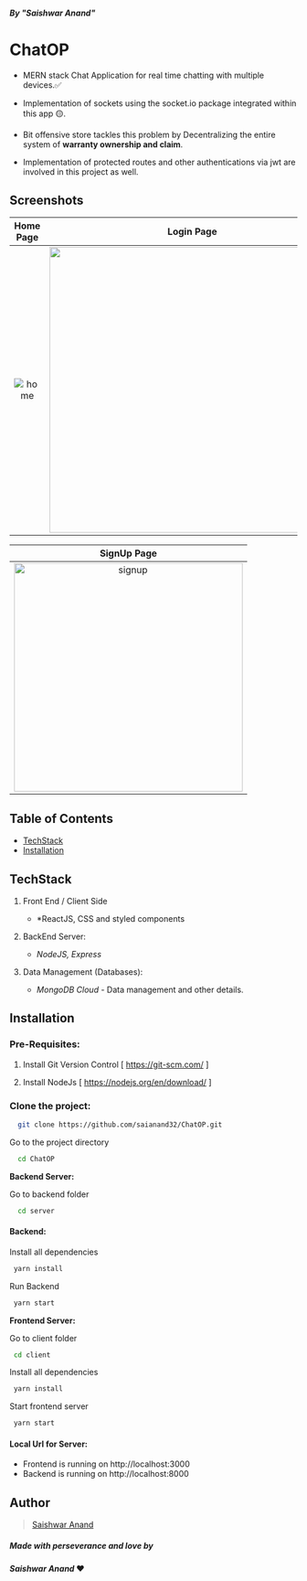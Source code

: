 ##### By "*Saishwar Anand*"

#  ChatOP

* MERN stack Chat Application for real time chatting with multiple devices.✅

* Implementation of sockets using the socket.io package integrated within this app 🟡.

* Bit offensive store tackles this problem by Decentralizing the entire system of **warranty ownership and claim**.

* Implementation of protected routes and other authentications via jwt are involved in this project as well.


## Screenshots 


|      Home Page        |   Login Page   |
| :--------------------: | :---------------------: |
| <img src="https://i.ibb.co/cyXJZnk/Screenshot-2023-02-25-010427.png" alt="home" border="0" > | <img src="https://i.ibb.co/59NzN31/Screenshot-2023-02-25-005855.png" border="0" width=500> |

|     SignUp Page       
| :--------------------: | 
| <img src="https://i.ibb.co/Fsy2yqZ/Screenshot-2023-02-25-010543.png" alt="signup" border="0" width=400> | 


## Table of Contents
  - [TechStack](#techstack)
  - [Installation](#installation)


## TechStack

1. Front End / Client Side
    - *ReactJS, CSS and styled components

2. BackEnd Server:
   - *NodeJS, Express*

3. Data Management (Databases): 
    - *MongoDB Cloud* - Data management and other details. 
    
    
## Installation


### Pre-Requisites:
1. Install Git Version Control
[ https://git-scm.com/ ]

2. Install NodeJs
[ https://nodejs.org/en/download/ ]







### Clone the project:

```bash
  git clone https://github.com/saianand32/ChatOP.git

```

Go to the project directory

```bash
  cd ChatOP

```

**Backend Server:**

Go to backend folder

```bash
  cd server
```
#### Backend:

Install all dependencies

```bash
 yarn install
```

Run Backend

```bash
 yarn start
```



**Frontend Server:**

Go to client folder

```bash
 cd client
```

Install all dependencies

```bash
 yarn install
```
Start frontend server

```bash
 yarn start
```

#### Local Url for Server:

- Frontend is running on http://localhost:3000 
- Backend is running on http://localhost:8000 





## Author
  > [Saishwar Anand](https://github.com/saianand32)
 
##### Made with perseverance and love by
####  *Saishwar Anand* ❤️
